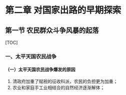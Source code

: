 # 第二章 对国家出路的早期探索

## 第一节 农民群众斗争风暴的起落

[TOC]

### 一、太平天国农民战争

#### （一）太平天国农民战争爆发的原因

1. 清政府加重了赋税的征收科派，农民的负担更为加重；
2. 农业和家庭手工业相结合的自然经济逐渐解体；



